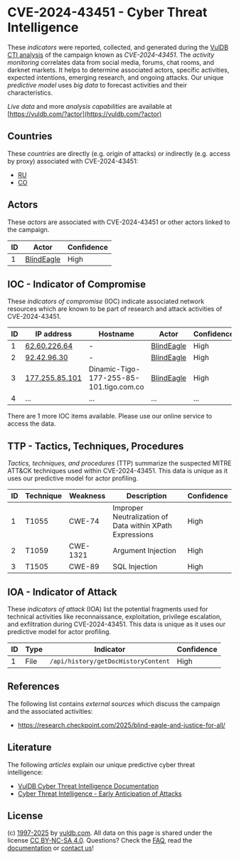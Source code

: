 # CVE-2024-43451 - Cyber Threat Intelligence

These _indicators_ were reported, collected, and generated during the [VulDB CTI analysis](https://vuldb.com/?kb.cti) of the campaign known as _CVE-2024-43451_. The _activity monitoring_ correlates data from social media, forums, chat rooms, and darknet markets. It helps to determine associated actors, specific activities, expected intentions, emerging research, and ongoing attacks. Our unique _predictive model_ uses _big data_ to forecast activities and their characteristics.

_Live data_ and more _analysis capabilities_ are available at [https://vuldb.com/?actor](https://vuldb.com/?actor)

## Countries

These _countries_ are directly (e.g. origin of attacks) or indirectly (e.g. access by proxy) associated with CVE-2024-43451:

* [RU](https://vuldb.com/?country.ru)
* [CO](https://vuldb.com/?country.co)

## Actors

These _actors_ are associated with CVE-2024-43451 or other actors linked to the campaign.

ID | Actor | Confidence
-- | ----- | ----------
1 | [BlindEagle](https://vuldb.com/?actor.blindeagle) | High

## IOC - Indicator of Compromise

These _indicators of compromise_ (IOC) indicate associated network resources which are known to be part of research and attack activities of CVE-2024-43451.

ID | IP address | Hostname | Actor | Confidence
-- | ---------- | -------- | ----- | ----------
1 | [62.60.226.64](https://vuldb.com/?ip.62.60.226.64) | - | [BlindEagle](https://vuldb.com/?actor.blindeagle) | High
2 | [92.42.96.30](https://vuldb.com/?ip.92.42.96.30) | - | [BlindEagle](https://vuldb.com/?actor.blindeagle) | High
3 | [177.255.85.101](https://vuldb.com/?ip.177.255.85.101) | Dinamic-Tigo-177-255-85-101.tigo.com.co | [BlindEagle](https://vuldb.com/?actor.blindeagle) | High
4 | ... | ... | ... | ...

There are 1 more IOC items available. Please use our online service to access the data.

## TTP - Tactics, Techniques, Procedures

_Tactics, techniques, and procedures_ (TTP) summarize the suspected MITRE ATT&CK techniques used within CVE-2024-43451. This data is unique as it uses our predictive model for actor profiling.

ID | Technique | Weakness | Description | Confidence
-- | --------- | -------- | ----------- | ----------
1 | T1055 | CWE-74 | Improper Neutralization of Data within XPath Expressions | High
2 | T1059 | CWE-1321 | Argument Injection | High
3 | T1505 | CWE-89 | SQL Injection | High

## IOA - Indicator of Attack

These _indicators of attack_ (IOA) list the potential fragments used for technical activities like reconnaissance, exploitation, privilege escalation, and exfiltration during CVE-2024-43451. This data is unique as it uses our predictive model for actor profiling.

ID | Type | Indicator | Confidence
-- | ---- | --------- | ----------
1 | File | `/api/history/getDocHistoryContent` | High

## References

The following list contains _external sources_ which discuss the campaign and the associated activities:

* https://research.checkpoint.com/2025/blind-eagle-and-justice-for-all/

## Literature

The following _articles_ explain our unique predictive cyber threat intelligence:

* [VulDB Cyber Threat Intelligence Documentation](https://vuldb.com/?kb.cti)
* [Cyber Threat Intelligence - Early Anticipation of Attacks](https://www.scip.ch/en/?labs.20201022)

## License

(c) [1997-2025](https://vuldb.com/?kb.changelog) by [vuldb.com](https://vuldb.com/?kb.about). All data on this page is shared under the license [CC BY-NC-SA 4.0](https://creativecommons.org/licenses/by-nc-sa/4.0/). Questions? Check the [FAQ](https://vuldb.com/?kb.faq), read the [documentation](https://vuldb.com/?kb) or [contact us](https://vuldb.com/?contact)!
